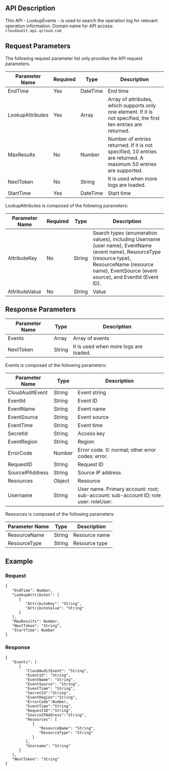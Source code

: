 
## API Description
This API - LookupEvents - is used to search the operation log for relevant operation information.
Domain name for API access: `cloudaudit.api.qcloud.com`


## Request Parameters
The following request parameter list only provides the API request parameters.

| Parameter Name | Required | Type | Description |
|---------|---------|---------|--------|
| EndTime | Yes | DateTime | End time |
| LookupAttributes | Yes | Array | Array of attributes, which supports only one element. If it is not specified, the first ten entries are returned. |
| MaxResults | No | Number | Number of entries returned. If it is not specified, 10 entries are returned. A maximum 50 entries are supported. |
| NextToken | No | String | It is used when more logs are loaded. |
| StartTime | Yes | DateTime | Start time |
LookupAttributes is composed of the following parameters:

 | Parameter Name | Required | Type | Description |
|---------|---------|---------|--------|
| AttributeKey | No |	String | Search types (enumeration values), including Username (user name), EventName (event name), ResourceType (resource type), ResourceName (resource name), EventSource (event source), and EventId (Event ID). |
| AttributeValue | No |	String	| Value |
## Response Parameters

| Parameter Name | Type | Description |
|---------|---------|---------|
| Events | Array | Array of events |
| NextToken | String | It is used when more logs are loaded. |

Events is composed of the following parameters:


| Parameter Name | Type | Description |
|---------|---------|---------|
| CloudAuditEvent | String | Event string |
| EventId | String | Event ID |
| EventName | String | Event name |
| EventSource | String | Event source |
| EventTime | String | Event time |
| SecretId | String | Access key |
| EventRegion | String | Region |
| ErrorCode | Number | Error code. 0: normal; other error codes: error. |
| RequestID | String | Request ID |
| SourceIPAddress | String | Source IP address |
| Resources | Object | Resource |
| Username | String | User name. Primary account: root; sub-account: sub-account ID; role user: roleUser. |

Resources is composed of the following parameters:

| Parameter Name | Type | Description |
|---------|---------|---------|
| ResourceName | String | Resource name |
| ResourceType | String |	Resource type |



## Example
### Request

```
{
   "EndTime": Number,
   "LookupAttributes": [
      {
         "AttributeKey": "String",
         "AttributeValue": "String"
      }
   ],
   "MaxResults": Number,
   "NextToken": "String",
   "StartTime": Number
}
```
### Response

```
{
   "Events": [
      {
         "CloudAuditEvent": "String",
         "EventId": "String",
         "EventName": "String",
         "EventSource": "String",
         "EventTime": "String",
         "SecretId":"String",
         "EventRegion":"String",
         "ErrorCode":Number,
         "EventTime":"String",
         "RequestID":"String",
         "SourceIPAddress":"String",
         "Resources": [
            {
               "ResourceName": "String",
               "ResourceType": "String"
            }
         ],
         "Username": "String"
      }
   ],
   "NextToken": "String"
}
```

